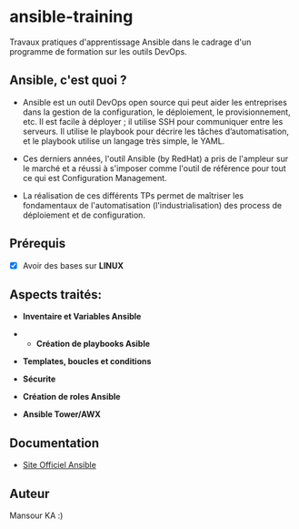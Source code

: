 # ansible-training
Travaux pratiques d'apprentissage Ansible dans le cadrage d'un programme de formation sur les outils DevOps.


## Ansible, c'est quoi ?

* Ansible est un outil DevOps open source qui peut aider les entreprises dans la gestion de la configuration, le déploiement, le provisionnement, etc. Il est facile à déployer ; il utilise SSH pour communiquer entre les serveurs. Il utilise le playbook pour décrire les tâches d’automatisation, et le playbook utilise un langage très simple, le YAML.


* Ces derniers années, l'outil Ansible (by RedHat) a pris de l'ampleur sur le marché et a réussi à s'imposer comme l'outil de référence pour tout ce qui est Configuration Management.

* La réalisation de ces différents TPs permet de maîtriser les fondamentaux de l'automatisation (l'industrialisation) des process de déploiement et de configuration.

## Prérequis
- [x] Avoir des bases sur **LINUX**


## Aspects traités:

- **Inventaire et Variables  Ansible**

- - **Création de playbooks Asible**

- **Templates, boucles et conditions**

- **Sécurite**

- **Création de roles Ansible**

- **Ansible Tower/AWX**

## Documentation
- [Site Officiel Ansible](https://docs.ansible.com/ansible/latest/index.html)


## Auteur
Mansour KA :) 